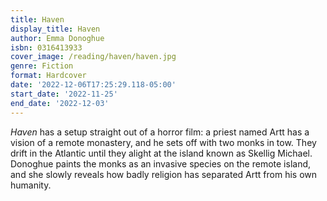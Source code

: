 ```yaml
---
title: Haven
display_title: Haven
author: Emma Donoghue
isbn: 0316413933
cover_image: /reading/haven/haven.jpg
genre: Fiction
format: Hardcover
date: '2022-12-06T17:25:29.118-05:00'
start_date: '2022-11-25'
end_date: '2022-12-03'
---
```


*Haven* has a setup straight out of a horror film: a priest named Artt has a vision of a remote monastery, and he sets off with two monks in tow. They drift in the Atlantic until they alight at the island known as Skellig Michael. Donoghue  paints the monks as an invasive species on the remote island, and she slowly reveals how badly religion has separated Artt from his own humanity.
